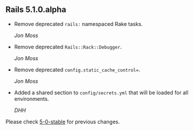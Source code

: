 ## Rails 5.1.0.alpha ##

*   Remove deprecated `rails:` namespaced Rake tasks.

    *Jon Moss*

*   Remove deprecated `Rails::Rack::Debugger`.

    *Jon Moss*

*   Remove deprecated `config.static_cache_control=`.

    *Jon Moss*

*   Added a shared section to `config/secrets.yml` that will be loaded for all environments.

    *DHH*

Please check [5-0-stable](https://github.com/rails/rails/blob/5-0-stable/railties/CHANGELOG.md) for previous changes.
